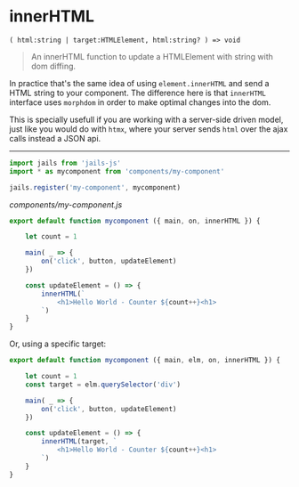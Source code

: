# innerHTML 
``` ( html:string | target:HTMLElement, html:string? ) => void ```
> An innerHTML function to update a HTMLElement with string with dom diffing.

In practice that's the same idea of using `element.innerHTML` and send a HTML string to your component. The difference here is that `innerHTML` interface uses `morphdom` in order to make optimal changes into the dom.

This is specially usefull if you are working with a server-side driven model, just like you would do with `htmx`, where your server sends `html` over the ajax calls instead a JSON api.

---

```js
import jails from 'jails-js'
import * as mycomponent from 'components/my-component'

jails.register('my-component', mycomponent)
```

*components/my-component.js*

```js
export default function mycomponent ({ main, on, innerHTML }) {

    let count = 1

    main( _ => {
        on('click', button, updateElement)
    })

    const updateElement = () => {
        innerHTML(`
            <h1>Hello World - Counter ${count++}<h1>
        `)
    }
}
```

Or, using a specific target:

```js
export default function mycomponent ({ main, elm, on, innerHTML }) {

    let count = 1
    const target = elm.querySelector('div')

    main( _ => {
        on('click', button, updateElement)
    })

    const updateElement = () => {
        innerHTML(target, `
            <h1>Hello World - Counter ${count++}<h1>
        `)
    }
}
```